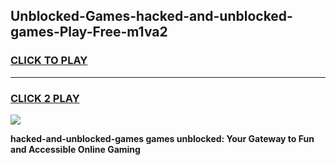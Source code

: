 
## Unblocked-Games-hacked-and-unblocked-games-Play-Free-m1va2
<h3>
<a href="https://premium76.site?title=hacked-and-unblocked-games&ref=23A">CLICK TO PLAY</a></h3>
<hr>

<h3>
<a href="https://premium76.site?title=hacked-and-unblocked-games&ref=23A">CLICK 2 PLAY</a>
  
</h3>

<a href="https://premium76.site?title=hacked-and-unblocked-games&ref=23A"><img src="https://clearcache.store/games.png"></a>


**hacked-and-unblocked-games games unblocked: Your Gateway to Fun and Accessible Online Gaming**
